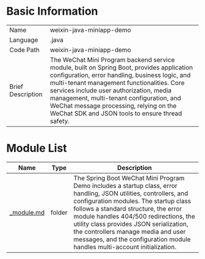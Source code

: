 # Basic Information

|      |      |
|------|------|
| Name | weixin-java-miniapp-demo |
| Language | .java |
| Code Path | weixin-java-miniapp-demo |
| Brief Description | The WeChat Mini Program backend service module, built on Spring Boot, provides application configuration, error handling, business logic, and multi-tenant management functionalities. Core services include user authorization, media management, multi-tenant configuration, and WeChat message processing, relying on the WeChat SDK and JSON tools to ensure thread safety. |

# Module List

| Name   | Type  | Description |
|-------|------|-------------|
| [_module.md](src/main/java/com/_module.md) | folder | The Spring Boot WeChat Mini Program Demo includes a startup class, error handling, JSON utilities, controllers, and configuration modules. The startup class follows a standard structure, the error module handles 404/500 redirections, the utility class provides JSON serialization, the controllers manage media and user messages, and the configuration module handles multi-account initialization. |


